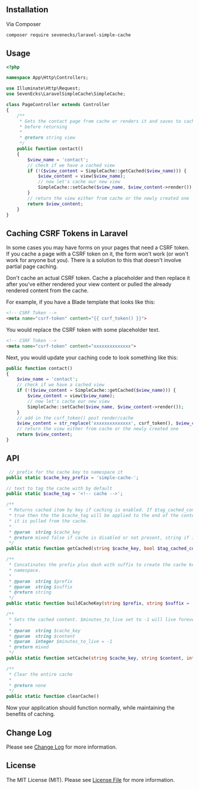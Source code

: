 ## Installation

Via Composer

```bash
composer require sevenecks/laravel-simple-cache
```

## Usage
```php
<?php

namespace App\Http\Controllers;

use Illuminate\Http\Request;
use SevenEcks\LaravelSimpleCache\SimpleCache;

class PageController extends Controller
{
    /**
     * Gets the contact page from cache or renders it and saves to cache 
     * before returning
     *
     * @return string view
     */
    public function contact()
    {
        $view_name = 'contact';
        // check if we have a cached view
        if (!($view_content = SimpleCache::getCached($view_name))) {
            $view_content = view($view_name);
            // now let's cache our new view
            SimpleCache::setCache($view_name, $view_content->render());
        }
        // return the view either from cache or the newly created one
        return $view_content;
    }
}
```

## Caching CSRF Tokens in Laravel

In some cases you may have forms on your pages that need a CSRF token. If you cache a page with a CSRF token on it, the form won't work (or won't work for anyone but you). There is a solution to this that doesn't involve partial page caching.

Don't cache an actual CSRF token. Cache a placeholder and then replace it after you've either rendered your view content or pulled the already rendered content from the cache.

For example, if you have a Blade template that looks like this:

```html
<!-- CSRF Token -->
<meta name="csrf-token" content="{{ csrf_token() }}">
```

You would replace the CSRF token with some placeholder text.

```html
<!-- CSRF Token -->
<meta name="csrf-token" content="xxxxxxxxxxxxxx">
```

Next, you would update your caching code to look something like this:

```php
public function contact()
{
    $view_name = 'contact';
    // check if we have a cached view
    if (!($view_content = SimpleCache::getCached($view_name))) {
        $view_content = view($view_name);
        // now let's cache our new view
        SimpleCache::setCache($view_name, $view_content->render());
    }
    // add in the csrf_token() post render/cache
    $view_content = str_replace('xxxxxxxxxxxxxx', csrf_token(), $view_content);
    // return the view either from cache or the newly created one
    return $view_content;
}
```

## API

```php
 // prefix for the cache key to namespace it
public static $cache_key_prefix = 'simple-cache-';

// text to tag the cache with by default
public static $cache_tag = '<!-- cache -->';

/**
 * Returns cached item by key if caching is enabled. If $tag_cached_content is
 * true then the the $cache_tag will be applied to the end of the content after 
 * it is pulled from the cache.
 *
 * @param  string $cache_key
 * @return mixed false if cache is disabled or not present, string if it exists.
 */
public static function getCached(string $cache_key, bool $tag_cached_content = true)

/**
 * Concatinates the prefix plus dash with suffix to create the cache key
 * namespace.
 *
 * @param  string $prefix
 * @param  string $suffix
 * @return string
 */
public static function buildCacheKey(string $prefix, string $suffix = '')

/**
 * Sets the cached content. $minutes_to_live set to -1 will live forever.
 *
 * @param  string $cache_key
 * @param  string $content
 * @param  integer $minutes_to_live = -1
 * @return mixed
 */
public static function setCache(string $cache_key, string $content, int $minutes_to_live = -1)

/**
 * Clear the entire cache
 *
 * @return none
 */
public static function clearCache()
```

Now your application should function normally, while maintaining the benefits of caching.

## Change Log
Please see [Change Log](CHANGELOG.md) for more information.

## License

The MIT License (MIT). Please see [License File](LICENSE.md) for more information.
